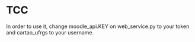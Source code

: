 # TCC

In order to use it, change moodle_api.KEY on web_service.py to your token and cartao_ufrgs to your username.

